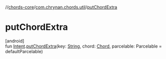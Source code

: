 //[chords-core](../../index.md)/[com.chrynan.chords.util](index.md)/[putChordExtra](put-chord-extra.md)

# putChordExtra

[android]\
fun [Intent](https://developer.android.com/reference/kotlin/android/content/Intent.html).[putChordExtra](put-chord-extra.md)(key: [String](https://kotlinlang.org/api/latest/jvm/stdlib/kotlin/-string/index.html), chord: [Chord](../../../chords-core/chords-core/com.chrynan.chords.model/-chord/index.md), parcelable: Parcelable = defaultParcelable)
